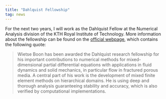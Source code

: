```yaml
---
title: "Dahlquist Fellowship"
tag: news
---
```


For the next two years, I will work as the Dahlquist Fellow at the Numerical Analysis division of the KTH Royal Institute of Technology.
More information about the fellowship can be found on the [official webpage](https://www.kth.se/math/old/the-dahlquist-resear/the-dahlquist-research-fellowship-1.856773), which contains the following quote:

> Wietse Boon has been awarded the Dahlquist research fellowship for his important contributions to numerical methods for mixed-dimensional partial differential equations with applications in fluid dynamics and solid mechanics, in particular flow in fractured porous media. A central part of his work is the development of mixed finite element methods on hierarchical domains. He is using deep and thorough analysis guaranteeing stability and accuracy, which is also verified by computational implementations.
